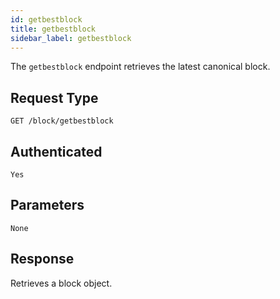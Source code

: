 ```yaml
---
id: getbestblock
title: getbestblock
sidebar_label: getbestblock
---
```


The `getbestblock` endpoint retrieves the latest canonical block.

## Request Type

```
GET /block/getbestblock
```

## Authenticated

```
Yes
```

## Parameters

```
None
```

## Response

Retrieves a block object.

